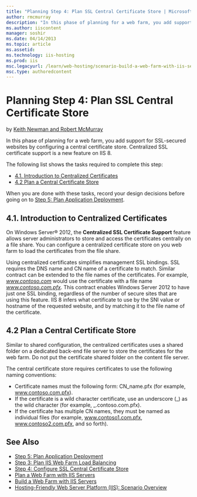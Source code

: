 ```yaml
---
title: "Planning Step 4: Plan SSL Central Certificate Store | Microsoft Docs"
author: rmcmurray
description: "In this phase of planning for a web farm, you add support for SSL-secured websites by configuring a central certificate store. Centralized SSL certificate su..."
ms.author: iiscontent
manager: soshir
ms.date: 04/14/2013
ms.topic: article
ms.assetid: 
ms.technology: iis-hosting
ms.prod: iis
msc.legacyurl: /learn/web-hosting/scenario-build-a-web-farm-with-iis-servers/planning-step-4-plan-ssl-central-certificate-store
msc.type: authoredcontent
---
```

Planning Step 4: Plan SSL Central Certificate Store
====================
by [Keith Newman and Robert McMurray](https://github.com/rmcmurray)

In this phase of planning for a web farm, you add support for SSL-secured websites by configuring a central certificate store. Centralized SSL certificate support is a new feature on IIS 8.

The following list shows the tasks required to complete this step:

- [4.1. Introduction to Centralized Certificates](#41)
- [4.2 Plan a Central Certificate Store](#42)

When you are done with these tasks, record your design decisions before going on to [Step 5: Plan Application Deployment](planning-step-5-plan-application-deployment.md).

<a id="41"></a>
## 4.1. Introduction to Centralized Certificates

On Windows Server® 2012, the **Centralized SSL Certificate Support** feature allows server administrators to store and access the certificates centrally on a file share. You can configure a centralized certificate store on you web farm to load the certificates from the file share.

Using centralized certificates simplifies management SSL bindings. SSL requires the DNS name and CN name of a certificate to match. Similar contract can be extended to the file names of the certificates. For example, *www.contoso.com* would use the certificate with a file name *www.contoso.com.pfx*. This contract enables Windows Server 2012 to have just one SSL binding, regardless of the number of secure sites that are using this feature. IIS 8 infers what certificate to use by the SNI value or hostname of the requested website, and by matching it to the file name of the certificate.

<a id="42"></a>
## 4.2 Plan a Central Certificate Store

Similar to shared configuration, the centralized certificates uses a shared folder on a dedicated back-end file server to store the certificates for the web farm. Do not put the certificate shared folder on the content file server.

The central certificate store requires certificates to use the following naming conventions:

- Certificate names must the following form: CN\_name.pfx (for example, www.contoso.com.pfx).
- If the certificate is a wild character certificate, use an underscore (\_) as the wild character (for example, \_.contoso.com.pfx).
- If the certificate has multiple CN names, they must be named as individual files (for example, www.contoso1.com.pfx, www.contoso2.com.pfx, and so forth).

## See Also

- [Step 5: Plan Application Deployment](planning-step-5-plan-application-deployment.md)
- [Step 3: Plan IIS Web Farm Load Balancing](planning-step-3-plan-iis-web-farm-load-balancing.md)
- [Step 4: Configure SSL Central Certificate Store](configuring-step-4-configure-ssl-central-certificate-store.md)
- [Plan a Web Farm with IIS Servers](plan-a-web-farm-with-iis-servers.md)
- [Build a Web Farm with IIS Servers](overview-build-a-web-farm-with-iis-servers.md)
- [Hosting-Friendly Web Server Platform (IIS): Scenario Overview](../../get-started/introduction-to-iis/hosting-friendly-web-server-platform-iis-scenario-overview.md)